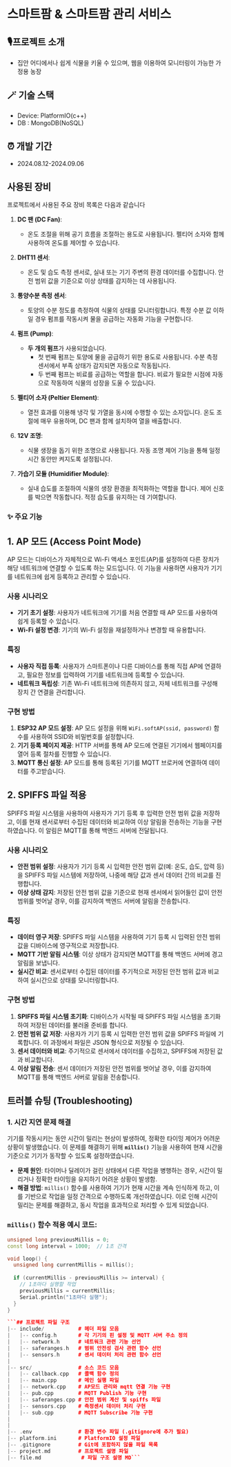 # 스마트팜 & 스마트팜 관리 서비스

## 🎙️프로젝트 소개

-    집안 어디에서나 쉽게 식물을 키울 수 있으며, 웹을 이용하여 모니터링이 가능한 가정용 농장


## 🪄 기술 스택

-    Device: PlatformIO(c++)
-    DB : MongoDB(NoSQL)

## ⏰ 개발 기간

-   2024.08.12-2024.09.06

## 사용된 장비

프로젝트에서 사용된 주요 장비 목록은 다음과 같습니다

1. **DC 팬 (DC Fan)**: 
   - 온도 조절을 위해 공기 흐름을 조절하는 용도로 사용됩니다. 펠티어 소자와 함께 사용하여 온도를 제어할 수 있습니다.
   
2. **DHT11 센서**: 
   - 온도 및 습도 측정 센서로, 실내 또는 기기 주변의 환경 데이터를 수집합니다. 안전 범위 값을 기준으로 이상 상태를 감지하는 데 사용됩니다.

3. **통양수분 측정 센서**: 
   - 토양의 수분 정도를 측정하여 식물의 상태를 모니터링합니다. 특정 수분 값 이하일 경우 펌프를 작동시켜 물을 공급하는 자동화 기능을 구현합니다.

4. **펌프 (Pump)**: 
   - **두 개의 펌프**가 사용되었습니다. 
     - 첫 번째 펌프는 토양에 물을 공급하기 위한 용도로 사용됩니다. 수분 측정 센서에서 부족 상태가 감지되면 자동으로 작동됩니다.
     - 두 번째 펌프는 비료를 공급하는 역할을 합니다. 비료가 필요한 시점에 자동으로 작동하여 식물의 성장을 도울 수 있습니다.

5. **펠티어 소자 (Peltier Element)**: 
   - 열전 효과를 이용해 냉각 및 가열을 동시에 수행할 수 있는 소자입니다. 온도 조절에 매우 유용하며, DC 팬과 함께 설치하여 열을 배출합니다.

6. **12V 조명**: 
   - 식물 생장을 돕기 위한 조명으로 사용됩니다. 자동 조명 제어 기능을 통해 일정 시간 동안만 켜지도록 설정됩니다.

7. **가습기 모듈 (Humidifier Module)**: 
   - 실내 습도를 조절하여 식물의 생장 환경을 최적화하는 역할을 합니다. 제어 신호를 박으면 작동합니다. 적정 습도를 유지하는 데 기여합니다.


### ✨ 주요 기능

## 1. AP 모드 (Access Point Mode)

AP 모드는 디바이스가 자체적으로 Wi-Fi 액세스 포인트(AP)를 설정하여 다른 장치가 해당 네트워크에 연결할 수 있도록 하는 모드입니다. 이 기능을 사용하면 사용자가 기기를 네트워크에 쉽게 등록하고 관리할 수 있습니다.

### 사용 시나리오
- **기기 초기 설정**: 사용자가 네트워크에 기기를 처음 연결할 때 AP 모드를 사용하여 쉽게 등록할 수 있습니다.
- **Wi-Fi 설정 변경**: 기기의 Wi-Fi 설정을 재설정하거나 변경할 때 유용합니다.

### 특징
- **사용자 직접 등록**: 사용자가 스마트폰이나 다른 디바이스를 통해 직접 AP에 연결하고, 필요한 정보를 입력하여 기기를 네트워크에 등록할 수 있습니다.
- **네트워크 독립성**: 기존 Wi-Fi 네트워크에 의존하지 않고, 자체 네트워크를 구성해 장치 간 연결을 관리합니다.

### 구현 방법
1. **ESP32 AP 모드 설정**: AP 모드 설정을 위해 `WiFi.softAP(ssid, password)` 함수를 사용하여 SSID와 비밀번호를 설정합니다.
2. **기기 등록 페이지 제공**: HTTP 서버를 통해 AP 모드에 연결된 기기에서 웹페이지를 열어 등록 절차를 진행할 수 있습니다.
3. **MQTT 통신 설정**: AP 모드를 통해 등록된 기기를 MQTT 브로커에 연결하여 데이터를 주고받습니다.

## 2. SPIFFS 파일 적용

SPIFFS 파일 시스템을 사용하여 사용자가 기기 등록 후 입력한 안전 범위 값을 저장하고, 이를 현재 센서로부터 수집된 데이터와 비교하여 이상 알림을 전송하는 기능을 구현하였습니다. 이 알림은 MQTT를 통해 백엔드 서버에 전달됩니다.

### 사용 시나리오
- **안전 범위 설정**: 사용자가 기기 등록 시 입력한 안전 범위 값(예: 온도, 습도, 압력 등)을 SPIFFS 파일 시스템에 저장하여, 나중에 해당 값과 센서 데이터 간의 비교를 진행합니다.
- **이상 상태 감지**: 저장된 안전 범위 값을 기준으로 현재 센서에서 읽어들인 값이 안전 범위를 벗어날 경우, 이를 감지하여 백엔드 서버에 알림을 전송합니다.

### 특징
- **데이터 영구 저장**: SPIFFS 파일 시스템을 사용하여 기기 등록 시 입력된 안전 범위 값을 디바이스에 영구적으로 저장합니다.
- **MQTT 기반 알림 시스템**: 이상 상태가 감지되면 MQTT를 통해 백엔드 서버에 경고 알림을 보냅니다.
- **실시간 비교**: 센서로부터 수집된 데이터를 주기적으로 저장된 안전 범위 값과 비교하여 실시간으로 상태를 모니터링합니다.

### 구현 방법
1. **SPIFFS 파일 시스템 초기화**: 디바이스가 시작될 때 SPIFFS 파일 시스템을 초기화하여 저장된 데이터를 불러올 준비를 합니다.
2. **안전 범위 값 저장**: 사용자가 기기 등록 시 입력한 안전 범위 값을 SPIFFS 파일에 기록합니다. 이 과정에서 파일은 JSON 형식으로 저장될 수 있습니다.
3. **센서 데이터와 비교**: 주기적으로 센서에서 데이터를 수집하고, SPIFFS에 저장된 값과 비교합니다.
4. **이상 알림 전송**: 센서 데이터가 저장된 안전 범위를 벗어날 경우, 이를 감지하여 MQTT를 통해 백엔드 서버로 알림을 전송합니다.


## 트러블 슈팅 (Troubleshooting)

### 1. 시간 지연 문제 해결
기기를 작동시키는 동안 시간이 밀리는 현상이 발생하여, 정확한 타이밍 제어가 어려운 상황이 발생했습니다. 이 문제를 해결하기 위해 **`millis()`** 기능을 사용하여 현재 시간을 기준으로 기기가 동작할 수 있도록 설정하였습니다.

- **문제 원인**: 타이머나 딜레이가 걸린 상태에서 다른 작업을 병행하는 경우, 시간이 밀리거나 정확한 타이밍을 유지하기 어려운 상황이 발생함.
- **해결 방법**: `millis()` 함수를 사용하여 기기가 현재 시간을 계속 인식하게 하고, 이를 기반으로 작업을 일정 간격으로 수행하도록 개선하였습니다. 이로 인해 시간이 밀리는 문제를 해결하고, 동시 작업을 효과적으로 처리할 수 있게 되었습니다.

### `millis()` 함수 적용 예시 코드:
```cpp
unsigned long previousMillis = 0;
const long interval = 1000;  // 1초 간격

void loop() {
  unsigned long currentMillis = millis();
  
  if (currentMillis - previousMillis >= interval) {
    // 1초마다 실행할 작업
    previousMillis = currentMillis;
    Serial.println("1초마다 실행");
  }
}

```## 프로젝트 파일 구조
|-- include/           # 헤더 파일 모음
|   |-- config.h       # 각 기기의 핀 설정 및 MQTT 서버 주소 정의
|   |-- network.h      # 네트워크 관련 기능 선언
|   |-- saferanges.h   # 범위 안전성 검사 관련 함수 선언
|   |-- sensors.h      # 센서 데이터 처리 관련 함수 선언
|
|-- src/               # 소스 코드 모음
|   |-- callback.cpp   # 콜백 함수 정의
|   |-- main.cpp       # 메인 실행 파일
|   |-- network.cpp    # AP모드 관리와 mqtt 연결 기능 구현
|   |-- pub.cpp        # MQTT Publish 기능 구현
|   |-- saferanges.cpp # 안전 범위 계산 및 spiffs 파일
|   |-- sensors.cpp    # 측정센서 데이터 처리 구현
|   |-- sub.cpp        # MQTT Subscribe 기능 구현
|
|
|-- .env               # 환경 변수 파일 (.gitignore에 추가 필요)
|-- platform.ini       # PlatformIO 설정 파일
|-- .gitignore         # Git에 포함하지 않을 파일 목록
|-- project.md         # 프로젝트 설명 파일
|-- file.md             # 파일 구조 설명 MD```



